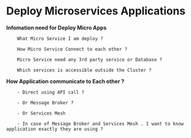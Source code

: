 # Deploy Microservices Applications 

**Infomation need for Deploy Micro Apps**
```
    What Micro Service I am deploy ?
    
    How Micro Service Connect to each other ?
    
    Micro Service need any 3rd party service or Database ?
    
    Which services is accessible outside the Cluster ?
```

**How Application communicate to Each other ?**
```
    - Direct using API call ?

    - Or Message Broker ?

    - Or Services Mesh

    - In case of Message Broker and Services Mesh . I want to know application exactly they are using ? 
```

